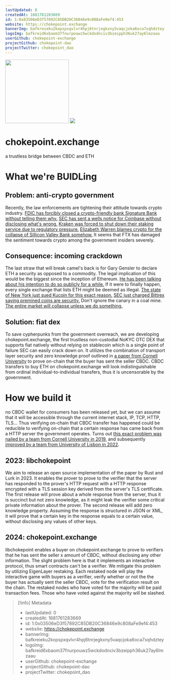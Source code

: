 ```yaml
---
lastUpdated: 0
createdAt: 1681761283669
id: 1:0x03506eD3f57892C85DB20C36846e9c808aFe9ef4:453
website: https://chokepoint.exchange
bannerImg: bafkreieku2kopspxqvlvr4hpj6tnrjegkxny5vaqcjoka6oca7xqhdztey
logoImg: bafkreid6xbaom37fnurpouwz5wckdodnciv3bzeipph36uk27ay6lmzaau
userGithub: chokepoint-exchange
projectGithub: chokepoint-dao
projectTwitter: chokepoint_dao
---
```


<img style="width: 200px" src="https://ipfs-grants-stack.gitcoin.co/ipfs/bafkreid6xbaom37fnurpouwz5wckdodnciv3bzeipph36uk27ay6lmzaau">

<img src="https://ipfs-grants-stack.gitcoin.co/ipfs/bafkreieku2kopspxqvlvr4hpj6tnrjegkxny5vaqcjoka6oca7xqhdztey">

# chokepoint.exchange
a trustless bridge between CBDC and ETH
# What we're BUIDLing
## Problem: anti-crypto government
Recently, the law enforcements are tightening their attitude towards crypto industry. [FDIC has forcibly closed a crypto-friendly bank Signature Bank without telling them why.](https://decrypt.co/123346/signature-bank-shut-down-anti-crypto-barney-frank) [SEC has sent a wells notice for Coinbase without disclosing what\'s wrong.](https://www.coinbase.com/blog/we-asked-the-sec-for-reasonable-crypto-rules-for-americans-we-got-legal) [Kraken was forced to shut down their staking service due to regulatory pressure.](https://www.theverge.com/2023/2/9/23593183/kraken-staking-sec-settlement-penalties-crypto-interest) [Elizabeth Warren blames crypto for the collapse of Sillicon Valley Bank somehow.](https://twitter.com/ewarren/status/1636488503197413377) It seems that FTX has damaged the sentiment towards crypto among the government insiders severely.
## Consequence: incoming crackdown
The last straw that will break camel's back is for Gary Gensler to declare ETH a security as opposed to a commodity. The legal implication of this would be the biggest since the inception of Ethereum. [He has been talking about his intention to do so publicly for a while.](https://www.protocol.com/newsletters/protocol-fintech/gensler-ether-security) If it were to finally happen, every single exchange that lists ETH might be deemed as illegal. [The state of New York just sued Kucoin for this exact reason.](https://www.coindesk.com/policy/2023/03/09/new-york-attorney-general-sues-crypto-exchange-kucoin-alleges-ether-is-a-security/) [SEC just charged Bittrex saying premined coins are security.](https://www.sec.gov/news/press-release/2023-78) Don't ignore the canary in a coal mine. [The entire market will collapse unless we do something.](https://graymirror.substack.com/p/bitvana-or-the-bitcaust)
## Solution: fiat dex
To save cypherpunks from the government overreach, we are developing chokepoint.exchange, the first trustless non-custodial NoKYC OTC DEX that supports fiat natively without relying on stablecoin which is a single point of failure SEC can easily crack down on. It utilizes the combination of transport layer security and zero knowledge proof outlined in [a paper from Cornell University](https://arxiv.org/abs/1909.00938) to prove on-chain that the buyer has sent the seller CBDC. CBDC transfers to buy ETH on chokepoint.exchange will look indistinguishable from ordinal individual-to-individual transfers, thus it is uncensorable by the government.
# How we build it
no CBDC wallet for consumers has been released yet, but we can assume that it will be accessible through the current internet stack, IP, TCP, HTTP, TLS... Thus verifying on-chain that CBDC transfer has happened could be reducible to verifying on-chain that a certain response has came back from a HTTP server the government operates. Turns out [this exact problem was nailed by a team from Cornell University in 2019](https://arxiv.org/abs/1909.00938), and subsequently [improved by a team from University of Lisbon in 2022](https://eprint.iacr.org/2022/1774.pdf).
## 2023: libchokepoint
We aim to release an open source implementation of the paper by Rust and Lurk in 2023.  It enables the prover to prove to the verifier that the server has responded to the prover's HTTP request with a HTTP response encrypted with a TLS session key derived from the server's TLS certificate. The first release will prove about a whole response from the server, thus it is succinct but not zero knowledge, as it might leak the verifier some critical private information about the prover.
The second release will add zero knowledge property. Assuming the response is structured in JSON or XML, it will prove that a certain key in the response equals to a certain value, without disclosing any values of other keys.
## 2024: chokepoint.exchange
 libchokepoint enables a buyer on chokepoint.exchange to prove to verifiers that he has sent the seller x amount of CBDC, without disclosing any other information. The slight problem here is that it implements an interactive protocol, thus smart contracts can't be a verifier. We mitigate this problem by utilizing EigenLayer restaking. Each restaked node will play the interactive game with buyers as a verifier, verify whether or not the the buyer has actually sent the seller CBDC, vote for the verification result on the chain. The restaked nodes who have voted for the majority will be paid transaction fees. Those who have voted against the majority will be slashed.

> [!info] Metadata
> * lastUpdated: 0
> * createdAt: 1681761283669
> * id: 1:0x03506eD3f57892C85DB20C36846e9c808aFe9ef4:453
> * website: https://chokepoint.exchange
> * bannerImg: bafkreieku2kopspxqvlvr4hpj6tnrjegkxny5vaqcjoka6oca7xqhdztey
> * logoImg: bafkreid6xbaom37fnurpouwz5wckdodnciv3bzeipph36uk27ay6lmzaau
> * userGithub: chokepoint-exchange
> * projectGithub: chokepoint-dao
> * projectTwitter: chokepoint_dao
